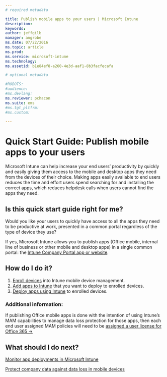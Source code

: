 ```yaml
---
# required metadata

title: Publish mobile apps to your users | Microsoft Intune
description:
keywords:
author: jeffgilb
manager: angrobe
ms.date: 07/22/2016
ms.topic: article
ms.prod:
ms.service: microsoft-intune
ms.technology:
ms.assetid: b1e84ef8-a260-4e3d-aaf1-8b3facfecafa

# optional metadata

#ROBOTS:
#audience:
#ms.devlang:
ms.reviewer: pchacon
ms.suite: ems
#ms.tgt_pltfrm:
#ms.custom:

---
```


# Quick Start Guide: Publish mobile apps to your users
Microsoft Intune can help increase your end users’ productivity by quickly and easily giving them access to the mobile and desktop apps they need from the devices of their choice. Making apps easily available to end users reduces the time and effort users spend searching for and installing the correct apps, which reduces helpdesk calls when users cannot find the apps they need.   

## Is this quick start guide right for me?
Would you like your users to quickly have access to all the apps they need to be productive at work, presented in a common portal regardless of the type of device they use?

If yes, Microsoft Intune allows you to publish apps (Office mobile, internal line of business or other mobile and desktop apps) in a single common portal: the [Intune Company Portal app or website](/intune/enduser/company-portal-frequently-asked-questions).

## How do I do it?
1.	[Enroll devices](/intune/deploy-use/enroll-devices-in-microsoft-intune) into Intune mobile device management.
2.	[Add apps to Intune](/intune/deploy-use/add-apps-for-mobile-devices-in-microsoft-intune) that you want to deploy to enrolled devices.
3.	[Deploy apps using Intune](/intune/deploy-use/deploy-apps) to enrolled devices.

### Additional information:
If publishing Office mobile apps is done with the intention of using Intune’s MAM capabilities to manage data loss protection for those apps, then each end user assigned MAM policies will need to be <a href="https://support.office.com/article/Assign-or-remove-licenses-for-Office-365-for-business-997596b5-4173-4627-b915-36abac6786dc" target="_blank"> assigned a user license for Office 365 &rarr;</a>

## What should I do next?
[Monitor app deployments in Microsoft Intune](/intune/deploy-use/monitor-apps-in-microsoft-intune)

[Protect company data against data loss in mobile devices](/intune/deploy-use/protect-app-data-using-mobile-app-management-policies-with-microsoft-intune)

